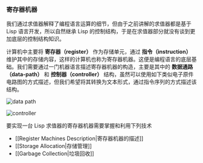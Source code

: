 ### 寄存器机器

我们通过求值器解释了编程语言运算的细节，但由于之前讲解的求值器都是基于 Lisp 语言开发，所以自然继承 Lisp 的控制结构，于是在求值器部分就没有谈到更加底层的控制结构知识。

计算机中主要将 **寄存器（register）** 作为存储单元，通过 **指令（instruction）** 维护其中的存储内容，这样的计算机也称为寄存器机器。这便是编程语言的底层基础。我们需要通过一门机器语言描述寄存器机器的构造，主要是其中的 **数据通路（data-path）** 和 **控制器（controller）** 结构，虽然可以使用如下类似电子原件电路图的方式描述，但我们希望将其转换为文本形式，通过指令序列的方式描述该结构。

![data path](https://github.com/CloneableX/SICP-learning/wiki/images/5/5-1.png)

![controller](https://github.com/CloneableX/SICP-learning/wiki/images/5/5-2.png)

要实现一台 Lisp 求值器的寄存器机器需要掌握和利用下列技术

- [[Register Machines Description|寄存器机器的描述]]
- [[Storage Allocation|存储管理]]
- [[Garbage Collection|垃圾回收]]
